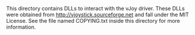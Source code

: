 This directory contains DLLs to interact with the vJoy driver.
These DLLs were obtained from http://vjoystick.sourceforge.net
and fall under the MIT License. See the file named COPYING.txt
inside this directory for more information.
